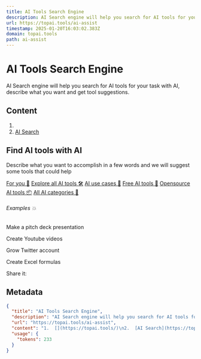 ```yaml
---
title: AI Tools Search Engine
description: AI Search engine will help you search for AI tools for your task with AI, describe what you want and get tool suggestions.
url: https://topai.tools/ai-assist
timestamp: 2025-01-20T16:03:02.383Z
domain: topai.tools
path: ai-assist
---
```


# AI Tools Search Engine


AI Search engine will help you search for AI tools for your task with AI, describe what you want and get tool suggestions.


## Content

1.  [](https://topai.tools/)
2.  [AI Search](https://topai.tools/ai-assist)

Find AI tools with AI
---------------------

Describe what you want to accomplish in a few words and we will suggest some tools that could help

[For you 👀](https://topai.tools/bookmarks) [Explore all AI tools 🛠️](https://topai.tools/browse) [AI use cases 🤖](https://topai.tools/usecases) [Free AI tools 💸](https://topai.tools/browse?pricing=free) [Opensource AI tools 📦](https://topai.tools/browse?os=opensource) [All AI categories 🎨](https://topai.tools/categories "All AI categories")

###### Examples 💥

Make a pitch deck presentation

Create Youtube videos

Grow Twitter account

Create Excel formulas

Share it:[](https://topai.tools/ai-assist#)[](https://topai.tools/ai-assist#)[](https://topai.tools/ai-assist#)[](https://topai.tools/ai-assist#)

## Metadata

```json
{
  "title": "AI Tools Search Engine",
  "description": "AI Search engine will help you search for AI tools for your task with AI, describe what you want and get tool suggestions.",
  "url": "https://topai.tools/ai-assist",
  "content": "1.  [](https://topai.tools/)\n2.  [AI Search](https://topai.tools/ai-assist)\n\nFind AI tools with AI\n---------------------\n\nDescribe what you want to accomplish in a few words and we will suggest some tools that could help\n\n[For you 👀](https://topai.tools/bookmarks) [Explore all AI tools 🛠️](https://topai.tools/browse) [AI use cases 🤖](https://topai.tools/usecases) [Free AI tools 💸](https://topai.tools/browse?pricing=free) [Opensource AI tools 📦](https://topai.tools/browse?os=opensource) [All AI categories 🎨](https://topai.tools/categories \"All AI categories\")\n\n###### Examples 💥\n\nMake a pitch deck presentation\n\nCreate Youtube videos\n\nGrow Twitter account\n\nCreate Excel formulas\n\nShare it:[](https://topai.tools/ai-assist#)[](https://topai.tools/ai-assist#)[](https://topai.tools/ai-assist#)[](https://topai.tools/ai-assist#)",
  "usage": {
    "tokens": 233
  }
}
```
